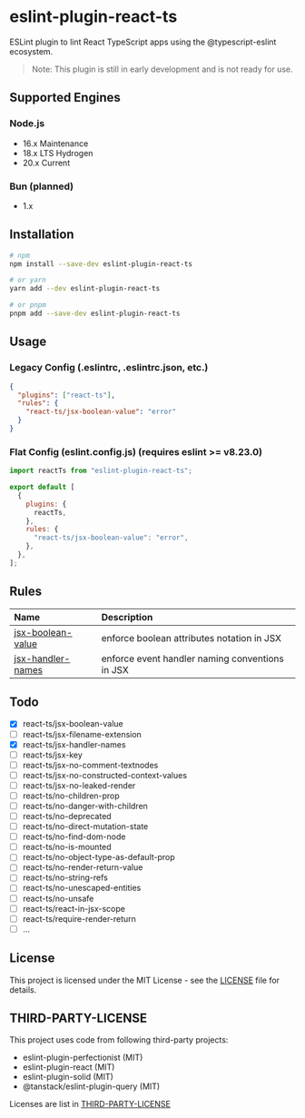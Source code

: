 # eslint-plugin-react-ts

ESLint plugin to lint React TypeScript apps using the @typescript-eslint ecosystem.

> Note: This plugin is still in early development and is not ready for use.

## Supported Engines

### Node.js

- 16.x Maintenance
- 18.x LTS Hydrogen
- 20.x Current

### Bun (planned)

- 1.x

## Installation

```bash
# npm
npm install --save-dev eslint-plugin-react-ts

# or yarn
yarn add --dev eslint-plugin-react-ts

# or pnpm
pnpm add --save-dev eslint-plugin-react-ts
```

## Usage

### Legacy Config (.eslintrc, .eslintrc.json, etc.)

```json
{
  "plugins": ["react-ts"],
  "rules": {
    "react-ts/jsx-boolean-value": "error"
  }
}
```

### Flat Config (eslint.config.js) (requires eslint >= v8.23.0)

```js
import reactTs from "eslint-plugin-react-ts";

export default [
  {
    plugins: {
      reactTs,
    },
    rules: {
      "react-ts/jsx-boolean-value": "error",
    },
  },
];
```

## Rules

<!-- begin auto-generated rules list -->

| Name                                                                                                    | Description                                     |
| :------------------------------------------------------------------------------------------------------ | :---------------------------------------------- |
| [jsx-boolean-value](https://github.com/Rel1cx/eslint-plugin-react-ts/blob/main/rules/jsx-boolean-value) | enforce boolean attributes notation in JSX      |
| [jsx-handler-names](https://github.com/Rel1cx/eslint-plugin-react-ts/blob/main/rules/jsx-handler-names) | enforce event handler naming conventions in JSX |

<!-- end auto-generated rules list -->

## Todo

- [x] react-ts/jsx-boolean-value
- [ ] react-ts/jsx-filename-extension
- [x] react-ts/jsx-handler-names
- [ ] react-ts/jsx-key
- [ ] react-ts/jsx-no-comment-textnodes
- [ ] react-ts/jsx-no-constructed-context-values
- [ ] react-ts/jsx-no-leaked-render
- [ ] react-ts/no-children-prop
- [ ] react-ts/no-danger-with-children
- [ ] react-ts/no-deprecated
- [ ] react-ts/no-direct-mutation-state
- [ ] react-ts/no-find-dom-node
- [ ] react-ts/no-is-mounted
- [ ] react-ts/no-object-type-as-default-prop
- [ ] react-ts/no-render-return-value
- [ ] react-ts/no-string-refs
- [ ] react-ts/no-unescaped-entities
- [ ] react-ts/no-unsafe
- [ ] react-ts/react-in-jsx-scope
- [ ] react-ts/require-render-return
- [ ] ...

## License

This project is licensed under the MIT License - see the [LICENSE](LICENSE) file for details.

## THIRD-PARTY-LICENSE

This project uses code from following third-party projects:

- eslint-plugin-perfectionist (MIT)
- eslint-plugin-react (MIT)
- eslint-plugin-solid (MIT)
- @tanstack/eslint-plugin-query (MIT)

Licenses are list in [THIRD-PARTY-LICENSE](THIRD-PARTY-LICENSE)
